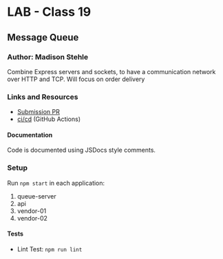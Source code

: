 # LAB - Class 19
## Message Queue
### Author: Madison Stehle

Combine Express servers and sockets, to have a communication network over HTTP and TCP. Will focus on order delivery


### Links and Resources

- [Submission PR](https://github.com/madisonstehle/message-queue/pull/1)
- [ci/cd](https://github.com/madisonstehle/message-queue/actions) (GitHub Actions)


#### Documentation

Code is documented using JSDocs style comments.


### Setup

Run `npm start` in each application:
1. queue-server
2. api
3. vendor-01
4. vendor-02


#### Tests

- Lint Test: `npm run lint`